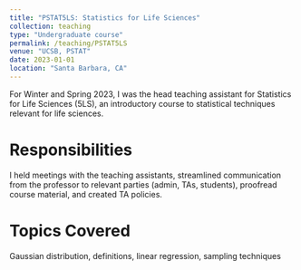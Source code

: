 ```yaml
---
title: "PSTAT5LS: Statistics for Life Sciences"
collection: teaching
type: "Undergraduate course"
permalink: /teaching/PSTAT5LS
venue: "UCSB, PSTAT"
date: 2023-01-01
location: "Santa Barbara, CA"
---
```


For Winter and Spring 2023, I was the head teaching assistant for Statistics for Life Sciences (5LS), an introductory course to statistical techniques relevant for life sciences.

Responsibilities
======
I held meetings with the teaching assistants, streamlined communication from the professor to relevant parties (admin, TAs, students), proofread course material, and created TA policies.

Topics Covered
======
Gaussian distribution, definitions, linear regression, sampling techniques
